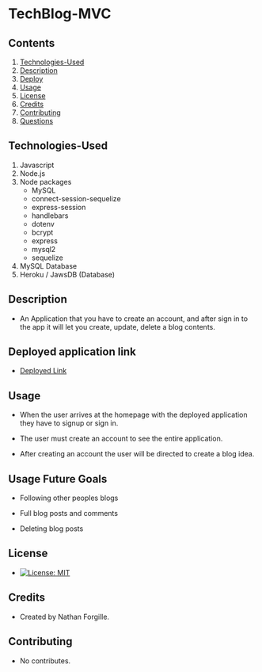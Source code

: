 # TechBlog-MVC

## Contents

1. [Technologies-Used](#Technologies-Used)
2. [Description](#Description)
3. [Deploy](#Link)
4. [Usage](#Usage)
5. [License](#License)
6. [Credits](#Credits)
7. [Contributing](#Contributing)
8. [Questions](#Questions)

## Technologies-Used

1. Javascript
2. Node.js
3. Node packages
   - MySQL
   - connect-session-sequelize
   - express-session
   - handlebars
   - dotenv
   - bcrypt
   - express
   - mysql2
   - sequelize
4. MySQL Database
5. Heroku / JawsDB (Database)

## Description

- An Application that you have to create an account, and after sign in to the app it will let you create, update, delete a blog contents.

## Deployed application link

- [Deployed Link]()


## Usage

- When the user arrives at the homepage with the deployed application they have to signup or sign in.

- The user must create an account to see the entire application.

- After creating an account the user will be directed to create a blog idea.

## Usage Future Goals

- Following other peoples blogs

- Full blog posts and comments

- Deleting blog posts


## License

- [![License: MIT](https://img.shields.io/badge/License-MIT-yellow.svg)](https://opensource.org/licenses/MIT)

## Credits

- Created by Nathan Forgille.

## Contributing

- No contributes.
